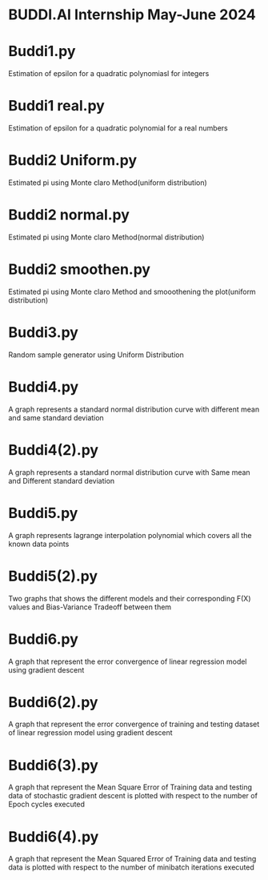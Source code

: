 # BUDDI.AI Internship May-June 2024

# Buddi1.py

Estimation of epsilon for a quadratic polynomiasl for integers

# Buddi1 real.py

Estimation of epsilon for a quadratic polynomial for a real numbers

# Buddi2 Uniform.py

Estimated pi using Monte claro Method(uniform distribution)

# Buddi2 normal.py

Estimated pi using Monte claro Method(normal distribution)

# Buddi2 smoothen.py

Estimated pi using Monte claro Method and smooothening the plot(uniform distribution)

# Buddi3.py

Random sample generator using Uniform Distribution

# Buddi4.py

A graph represents a standard normal distribution curve with different mean and same standard deviation

# Buddi4(2).py

A graph represents a standard normal distribution curve with Same mean and Different standard deviation

# Buddi5.py

A graph represents lagrange interpolation polynomial which covers all the known data points

# Buddi5(2).py

Two graphs that shows the different models and their corresponding F(X) values and Bias-Variance Tradeoff between them

# Buddi6.py

A graph that represent the error convergence of linear regression model using gradient descent

# Buddi6(2).py

A graph that represent the error convergence of training and testing dataset of linear regression model using gradient descent

# Buddi6(3).py

A graph that represent the Mean Square Error of Training data and testing data of stochastic gradient descent is plotted with respect to the number of Epoch cycles executed

# Buddi6(4).py

A graph that represent the Mean Squared Error of Training data and testing data is plotted with respect to the number of minibatch iterations executed
